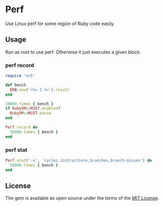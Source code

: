 # Perf

Use Linux perf for some region of Ruby code easily.

## Usage

Run as root to use perf. Otherwise it just executes a given block.


### perf record

```rb
require 'erb'

def bench
  ERB.new('<%= 1 %>').result
end

10000.times { bench }
if RubyVM::MJIT.enabled?
  RubyVM::MJIT.pause
end

Perf.record do
  50000.times { bench }
end
```

### perf stat

```rb
Perf.stat('-e', 'cycles,instructions,branches,branch-misses') do
  50000.times { bench }
end
```

## License

The gem is available as open source under the terms of the [MIT License](https://opensource.org/licenses/MIT).
